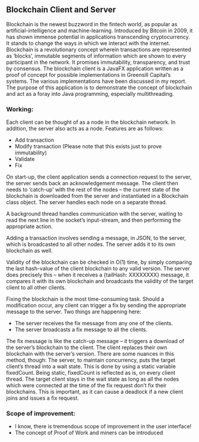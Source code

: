## Blockchain Client and Server

Blockchain is the newest buzzword in the fintech world, as popular as artificial-intelligence and machine-learning. Introduced by Bitcoin in 2009, it has shown immense potential in applications transcending cryptocurrency. It stands to change the ways in which we interact with the internet.  Blockchain is a revolutionary concept wherein transactions are represented as ‘blocks’, immutable segments of information which are shown to every participant in the network. It promises immutability, transparency, and trust by consensus.
The blockchain client is a JavaFX application written as a proof of concept for possible implementations in Greensill Capital’s systems. The various implementations have been discussed in my report. The purpose of this application is to demonstrate the concept of blockchain and act as a foray into Java programming, especially multithreading. 

### Working: 

Each client can be thought of as a node in the blockchain network. In addition, the server also acts as a node. Features are as follows:
 
 - 	Add transaction
 - 	Modify transaction (Please note that this exists just to prove immutability)
 - 	Validate 
 - 	Fix
 
On start-up, the client application sends a connection request to the server, the server sends back an acknowledgement message. The client then needs to ‘catch-up’ with the rest of the nodes – the current state of the blockchain is downloaded from the server and instantiated in a Blockchain class object. The server handles each node on a separate thread.

A background thread handles communication with the server, waiting to read the next line in the socket’s input-stream, and then performing the appropriate action.

Adding a transaction involves sending a message, in JSON, to the server, which is broadcasted to all other nodes. The server adds it to its own blockchain as well. 

Validity of the blockchain can be checked in O(1) time, by simply comparing the last hash-value of the client blockchain to any valid version. The server does precisely this – when it receives a {tailHash: XXXXXXXX} message, it compares it with its own blockchain and broadcasts the validity of the target client to all other clients.

Fixing the blockchain is the most time-consuming task. Should a modification occur, any client can trigger a fix by sending the appropriate message to the server. Two things are happening here:

 - 	The server receives the fix message from any one of the clients.
 -	 The server broadcasts a fix message to all the clients. 
 
The fix message is like the catch-up message – it triggers a download of the server’s blockchain to the client. The client replaces their own blockchain with the server’s version. There are some nuances in this method, though:
The server, to maintain concurrency, puts the target client’s thread into a wait state. This is done by using a static variable fixedCount. Being static, fixedCount is reflected as is, on every client thread. The target client stays in the wait state as long as all the nodes which were connected at the time of the fix request don’t fix their blockchains. This is important, as it can cause a deadlock if a new client joins and issues a fix request. 

### Scope of improvement:

 -  I know, there is tremendous scope of improvement in the user interface! 
 -  The concept of Proof of Work and miners can be introduced

